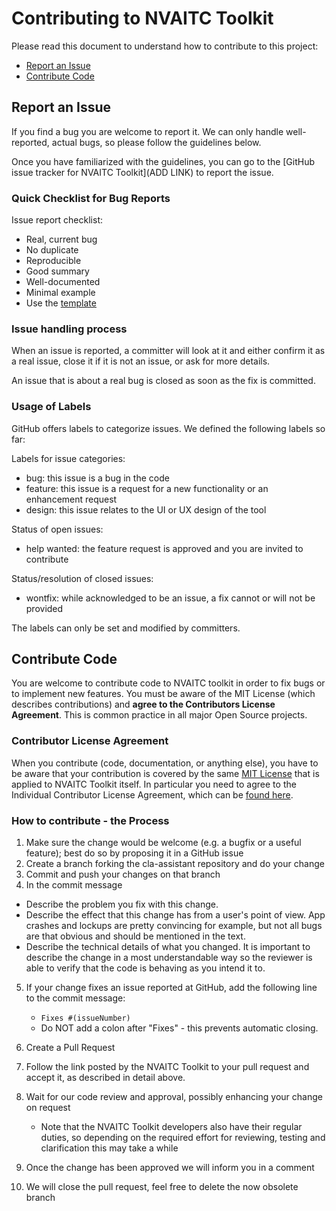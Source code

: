 # Contributing to NVAITC Toolkit

Please read this document to understand how to contribute to this project:
 * [Report an Issue](#report-an-issue)
 * [Contribute Code](#contribute-code)

## Report an Issue

If you find a bug you are welcome to report it.
We can only handle well-reported, actual bugs, so please follow the guidelines below.

Once you have familiarized with the guidelines, you can go to the [GitHub issue tracker for NVAITC Toolkit](ADD LINK) to report the issue.

### Quick Checklist for Bug Reports

Issue report checklist:
 * Real, current bug
 * No duplicate
 * Reproducible
 * Good summary
 * Well-documented
 * Minimal example
 * Use the [template](ISSUE_TEMPLATE.md)


### Issue handling process

When an issue is reported, a committer will look at it and either confirm it as a real issue, close it if it is not an issue, or ask for more details.

An issue that is about a real bug is closed as soon as the fix is committed.


### Usage of Labels

GitHub offers labels to categorize issues. We defined the following labels so far:

Labels for issue categories:
 * bug: this issue is a bug in the code
 * feature: this issue is a request for a new functionality or an enhancement request
 * design: this issue relates to the UI or UX design of the tool

Status of open issues:
 * help wanted: the feature request is approved and you are invited to contribute

Status/resolution of closed issues:
 * wontfix: while acknowledged to be an issue, a fix cannot or will not be provided

The labels can only be set and modified by committers.

## Contribute Code

You are welcome to contribute code to NVAITC toolkit in order to fix bugs or to implement new features. You must be aware of the MIT License (which describes contributions) and **agree to the Contributors License Agreement**. This is common practice in all major Open Source projects.

### Contributor License Agreement

When you contribute (code, documentation, or anything else), you have to be aware that your contribution is covered by the same [MIT License](https://opensource.org/licenses/MIT) that is applied to NVAITC Toolkit itself.
In particular you need to agree to the Individual Contributor License Agreement,
which can be [found here](CLA.md).


### How to contribute - the Process

1.  Make sure the change would be welcome (e.g. a bugfix or a useful feature); best do so by proposing it in a GitHub issue
2.  Create a branch forking the cla-assistant repository and do your change
3.  Commit and push your changes on that branch
4.  In the commit message
 - Describe the problem you fix with this change.
 - Describe the effect that this change has from a user's point of view. App crashes and lockups are pretty convincing for example, but not all bugs are that obvious and should be mentioned in the text.
 - Describe the technical details of what you changed. It is important to describe the change in a most understandable way so the reviewer is able to verify that the code is behaving as you intend it to.
5.  If your change fixes an issue reported at GitHub, add the following line to the commit message:
    - ```Fixes #(issueNumber)```
    - Do NOT add a colon after "Fixes" - this prevents automatic closing.
6.  Create a Pull Request
7.  Follow the link posted by the NVAITC Toolkit to your pull request and accept it, as described in detail above.
8.  Wait for our code review and approval, possibly enhancing your change on request
    -   Note that the NVAITC Toolkit developers also have their regular duties, so depending on the required effort for reviewing, testing and clarification this may take a while

9.  Once the change has been approved we will inform you in a comment
10.  We will close the pull request, feel free to delete the now obsolete branch
